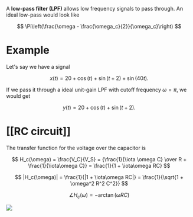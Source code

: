 A **low-pass filter (LPF)** allows low frequency signals to pass through. An ideal low-pass would look like

$$
\Pi\left(\frac{\omega - \frac{\omega_c}{2}}{\omega_c}\right)
$$

# Example

Let's say we have a signal

$$
x(t) = 20 + \cos(t) + \sin(t+2) + \sin(40 t).
$$

If we pass it through a ideal unit-gain LPF with cutoff frequency $\omega = \pi$, we would get

$$
y(t) = 20 + \cos(t) + \sin(t+2).
$$

# [[RC circuit]]

The transfer function for the voltage over the capacitor is

$$
H_c(\omega) = \frac{V_C}{V_S} = {\frac{1}{\iota \omega C} \over R + \frac{1}{\iota\omega C}} = \frac{1}{1 + \iota\omega RC}
$$


$$
|H_c(\omega)| = \frac{1}{|1 + \iota\omega RC|} = \frac{1}{\sqrt{1 + \omega^2 R^2 C^2}}
$$

$$
\angle H_c(\omega) = - \arctan\left( \omega RC \right)
$$

![](https://lh3.googleusercontent.com/proxy/voBKaT1DE3yonz9Ajadn2pbbr9inaYvQVSJP3BurqdDLn_BpJXgLK7JlBFjq27Gj8_eCl5TmYZdpAvCx7Cmfx_iIREQxHbI4V7unA3Nomrn-MfocLPS_9bIyng)